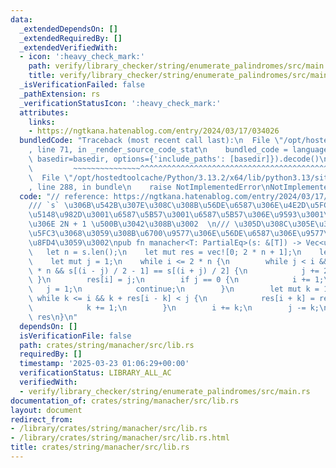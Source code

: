 ```yaml
---
data:
  _extendedDependsOn: []
  _extendedRequiredBy: []
  _extendedVerifiedWith:
  - icon: ':heavy_check_mark:'
    path: verify/library_checker/string/enumerate_palindromes/src/main.rs
    title: verify/library_checker/string/enumerate_palindromes/src/main.rs
  _isVerificationFailed: false
  _pathExtension: rs
  _verificationStatusIcon: ':heavy_check_mark:'
  attributes:
    links:
    - https://ngtkana.hatenablog.com/entry/2024/03/17/034026
  bundledCode: "Traceback (most recent call last):\n  File \"/opt/hostedtoolcache/Python/3.13.2/x64/lib/python3.13/site-packages/onlinejudge_verify/documentation/build.py\"\
    , line 71, in _render_source_code_stat\n    bundled_code = language.bundle(stat.path,\
    \ basedir=basedir, options={'include_paths': [basedir]}).decode()\n          \
    \         ~~~~~~~~~~~~~~~^^^^^^^^^^^^^^^^^^^^^^^^^^^^^^^^^^^^^^^^^^^^^^^^^^^^^^^^^^^^^^^^^^\n\
    \  File \"/opt/hostedtoolcache/Python/3.13.2/x64/lib/python3.13/site-packages/onlinejudge_verify/languages/rust.py\"\
    , line 288, in bundle\n    raise NotImplementedError\nNotImplementedError\n"
  code: "// reference: https://ngtkana.hatenablog.com/entry/2024/03/17/034026\n\n\
    /// `s` \u306B\u542B\u307E\u308C\u308B\u56DE\u6587\u306E\u4E2D\u5FC3\u306F\u3001\
    \u5148\u982D\u3001\u6587\u5B57\u3001\u6587\u5B57\u306E\u9593\u3001\u672B\u5C3E\
    \u306E 2N + 1 \u500B\u3042\u308B\u3002  \n/// \u305D\u308C\u305E\u308C\u3092\u4E2D\
    \u5FC3\u3068\u3059\u308B\u6700\u9577\u306E\u56DE\u6587\u306E\u9577\u3055\u3092\
    \u8FD4\u3059\u3002\npub fn manacher<T: PartialEq>(s: &[T]) -> Vec<usize> {\n \
    \   let n = s.len();\n    let mut res = vec![0; 2 * n + 1];\n    let mut i = 1;\n\
    \    let mut j = 1;\n    while i <= 2 * n {\n        while j < i && i + j < 2\
    \ * n && s[(i - j) / 2 - 1] == s[(i + j) / 2] {\n            j += 2;\n       \
    \ }\n        res[i] = j;\n        if j == 0 {\n            i += 1;\n         \
    \   j = 1;\n            continue;\n        }\n        let mut k = 1;\n       \
    \ while k <= i && k + res[i - k] < j {\n            res[i + k] = res[i - k];\n\
    \            k += 1;\n        }\n        i += k;\n        j -= k;\n    }\n   \
    \ res\n}\n"
  dependsOn: []
  isVerificationFile: false
  path: crates/string/manacher/src/lib.rs
  requiredBy: []
  timestamp: '2025-03-23 01:06:29+00:00'
  verificationStatus: LIBRARY_ALL_AC
  verifiedWith:
  - verify/library_checker/string/enumerate_palindromes/src/main.rs
documentation_of: crates/string/manacher/src/lib.rs
layout: document
redirect_from:
- /library/crates/string/manacher/src/lib.rs
- /library/crates/string/manacher/src/lib.rs.html
title: crates/string/manacher/src/lib.rs
---
```

